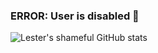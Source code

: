 ### ERROR: User is disabled 👋

![Lester's shameful GitHub stats](https://github-readme-stats.vercel.app/api?username=lestercovax&theme=ayu-mirage&show_icons=true)

<!--
**LesterCovax/LesterCovax** is a ✨ _special_ ✨ repository because its `README.md` (this file) appears on your GitHub profile.

Here are some ideas to get you started:

- 🔭 I’m currently working on ...
- 🌱 I’m currently learning ...
- 👯 I’m looking to collaborate on ...
- 🤔 I’m looking for help with ...
- 💬 Ask me about ...
- 📫 How to reach me: ...
- 😄 Pronouns: ...
- ⚡ Fun fact: ...
-->

